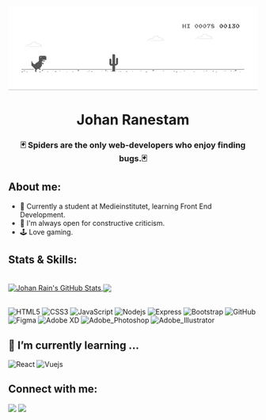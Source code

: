 ![banner](https://github.com/johan-rain/johan-rain/blob/main/dino.gif)

# <h1 align="center"> Johan Ranestam </h1>
<h3 align="center"> 🃏 Spiders are the only web-developers who enjoy finding bugs.🃏</h3>

## About me:
- 🌱 Currently a student at Medieinstitutet, learning Front End Development.
- 🙏 I'm always open for constructive criticism.
- 🕹 Love gaming.

<!--
**johan-rain/johan-rain** is a ✨ _special_ ✨ repository because its `README.md` (this file) appears on your GitHub profile.

Here are some ideas to get you started:

- 🔭 I’m currently working on ...
- 👯 I’m looking to collaborate on ...
- 🤔 I’m looking for help with ...
- 💬 Ask me about ...
- 📫 How to reach me: ...
- 😄 Pronouns: ...
- ⚡ Fun fact: ...
-->

## Stats & Skills:
<br>
<a href="https://github.com/johan-rain">
  <img align="center" src="https://github-readme-stats.vercel.app/api?username=johan-rain&show_icons=true&theme=noctis_minimus&line_height=27" alt="Johan Rain's GitHub Stats" />
</a>
<a href="https://github.com/johan-rain">
  <img align="center" src="https://github-readme-stats.vercel.app/api/top-langs/?username=johan-rain&theme=noctis_minimus" />
</a>

<br>
<br>

![HTML5](https://img.shields.io/badge/-HTML5-1d1f21?style=for-the-badge&logo=html5&logoColor=E34F26)
![CSS3](https://img.shields.io/badge/-CSS3-1d1f21?style=for-the-badge&logo=css3&logoColor=1572B6)
![JavaScript](https://img.shields.io/badge/-JavaScript-1d1f21?style=for-the-badge&logo=javascript)
![Nodejs](https://img.shields.io/badge/-Nodejs-1d1f21?style=for-the-badge&logo=node.js)
![Express](https://img.shields.io/badge/-Express-1d1f21?style=for-the-badge&logo=express)
![Bootstrap](https://img.shields.io/badge/-Bootstrap-1d1f21?style=for-the-badge&logo=bootstrap&logoColor=563D7C)
![GitHub](https://img.shields.io/badge/-GitHub-1d1f21?style=for-the-badge&logo=github)
![Figma](https://img.shields.io/badge/-Figma-1d1f21?style=for-the-badge&logo=figma)
![Adobe XD](https://img.shields.io/badge/-Adobe_XD-1d1f21?style=for-the-badge&logo=adobexd)
![Adobe_Photoshop](https://img.shields.io/badge/-Adobe_Photoshop-1d1f21?style=for-the-badge&logo=adobephotoshop)
![Adobe_Illustrator](https://img.shields.io/badge/-Adobe_Illustrator-1d1f21?style=for-the-badge&logo=adobeillustrator)


## 🌱 I’m currently learning ...

![React](https://img.shields.io/badge/React-20232A?style=for-the-badge&logo=react&logoColor=61DAFB)
![Vuejs](	https://img.shields.io/badge/Vue.js-35495E?style=for-the-badge&logo=vue.js&logoColor=4FC08D)

## Connect with me:
<p align="left">

<a href = "https://www.linkedin.com/in/johan-ranestam-129412220/"><img src="https://img.icons8.com/fluent/48/000000/linkedin.png"/></a>
<a href = "https://twitter.com/johan_rain_"><img src="https://img.icons8.com/fluent/48/000000/twitter.png"/></a>

</p>
